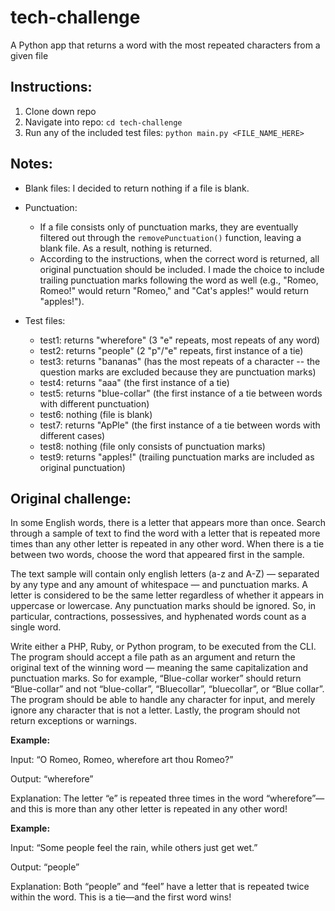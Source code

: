 # tech-challenge
A Python app that returns a word with the most repeated characters from a given file

## Instructions:
1. Clone down repo
2. Navigate into repo:
``cd tech-challenge``
3. Run any of the included test files:
``python main.py <FILE_NAME_HERE>``

## Notes:
- Blank files: I decided to return nothing if a file is blank.
- Punctuation:
  - If a file consists only of punctuation marks, they are eventually filtered out through the ``removePunctuation()`` function, leaving a blank file. As a result, nothing is returned.
  - According to the instructions, when the correct word is returned, all original punctuation should be included. I made the choice to include trailing punctuation marks following the word as well (e.g., "Romeo, Romeo!" would return "Romeo," and "Cat's apples!" would return "apples!").

- Test files:
  - test1: returns "wherefore" (3 "e" repeats, most repeats of any word)
  - test2: returns "people" (2 "p"/"e" repeats, first instance of a tie)
  - test3: returns "bananas" (has the most repeats of a character -- the question marks are excluded because they are punctuation marks)
  - test4: returns "aaa" (the first instance of a tie)
  - test5: returns "blue-collar" (the first instance of a tie between words with different punctuation)
  - test6: nothing (file is blank)
  - test7: returns "ApPle" (the first instance of a tie between words with different cases)
  - test8: nothing (file only consists of punctuation marks)
  - test9: returns "apples!" (trailing punctuation marks are included as original punctuation)

## Original challenge:
In some English words, there is a letter that appears more than once. Search through a
sample of text to find the word with a letter that is repeated more times than any other
letter is repeated in any other word. When there is a tie between two words, choose the
word that appeared first in the sample.

The text sample will contain only english letters (a-z and A-Z) — separated by any type
and any amount of whitespace — and punctuation marks. A letter is considered to be
the same letter regardless of whether it appears in uppercase or lowercase. Any
punctuation marks should be ignored. So, in particular, contractions, possessives, and
hyphenated words count as a single word.

Write either a PHP, Ruby, or Python program, to be executed from the CLI. The
program should accept a file path as an argument and return the original text of the
winning word — meaning the same capitalization and punctuation marks. So for
example, “Blue-collar worker” should return “Blue-collar” and not “blue-collar”,
“Bluecollar”, “bluecollar”, or “Blue collar”. The program should be able to handle any
character for input, and merely ignore any character that is not a letter. Lastly, the
program should not return exceptions or warnings.


**Example:**

Input: “O Romeo, Romeo, wherefore art thou Romeo?”

Output: “wherefore”

Explanation: The letter “e” is repeated three times in the word “wherefore”—and this is
more than any other letter is repeated in any other word!


**Example:**

Input: “Some people feel the rain, while others just get wet.”

Output: “people”

Explanation: Both “people” and “feel” have a letter that is repeated twice within the
word. This is a tie—and the first word wins!
